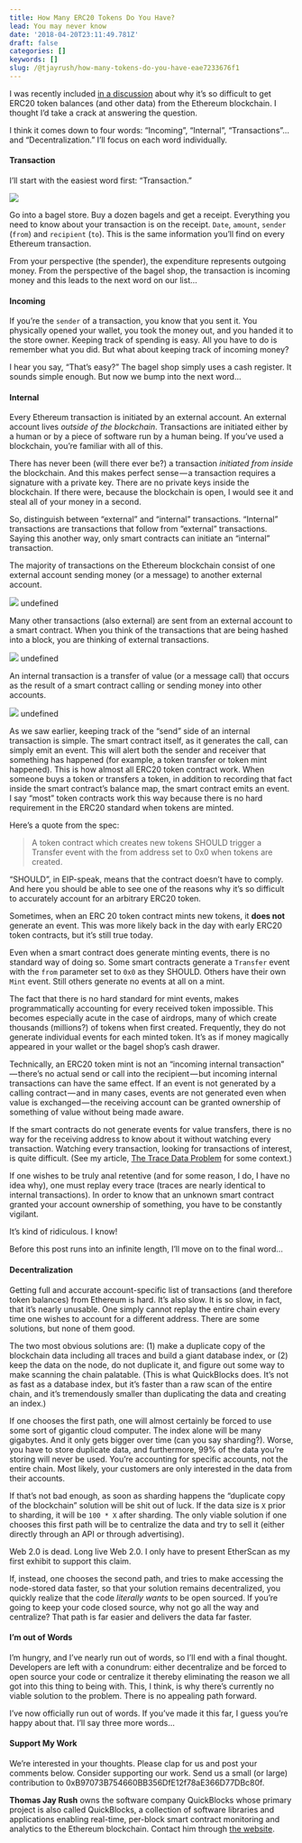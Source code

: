 ```yaml
---
title: How Many ERC20 Tokens Do You Have?
lead: You may never know
date: '2018-04-20T23:11:49.781Z'
draft: false
categories: []
keywords: []
slug: /@tjayrush/how-many-tokens-do-you-have-eae7233676f1
---
```


I was recently included [in a discussion](https://twitter.com/ricburton/status/986459891035525120) about why it’s so difficult to get ERC20 token balances (and other data) from the Ethereum blockchain. I thought I’d take a crack at answering the question.

I think it comes down to four words: “Incoming”, “Internal”, “Transactions”…and “Decentralization.” I’ll focus on each word individually.

#### Transaction

I’ll start with the easiest word first: “Transaction.”

![](/blog/medium-posts/img/024-How-Many-ERC20-Tokens-Do-You-Have-001.png)

Go into a bagel store. Buy a dozen bagels and get a receipt. Everything you need to know about your transaction is on the receipt. `Date`, `amount`, `sender` (`from`) and `recipient` (`to`). This is the same information you’ll find on every Ethereum transaction.

From your perspective (the spender), the expenditure represents outgoing money. From the perspective of the bagel shop, the transaction is incoming money and this leads to the next word on our list…

#### Incoming

If you’re the `sender` of a transaction, you know that you sent it. You physically opened your wallet, you took the money out, and you handed it to the store owner. Keeping track of spending is easy. All you have to do is remember what you did. But what about keeping track of incoming money?

I hear you say, “That’s easy?” The bagel shop simply uses a cash register. It sounds simple enough. But now we bump into the next word…

#### Internal

Every Ethereum transaction is initiated by an external account. An external account lives _outside of the blockchain_. Transactions are initiated either by a human or by a piece of software run by a human being. If you’ve used a blockchain, you’re familiar with all of this.

There has never been (will there ever be?) a transaction _initiated from inside_ the blockchain. And this makes perfect sense — a transaction requires a signature with a private key. There are no private keys inside the blockchain. If there were, because the blockchain is open, I would see it and steal all of your money in a second.

So, distinguish between “external” and “internal” transactions. “Internal” transactions are transactions that follow from “external” transactions. Saying this another way, only smart contracts can initiate an “internal” transaction.

The majority of transactions on the Ethereum blockchain consist of one external account sending money (or a message) to another external account.

![](/blog/medium-posts/img/024-How-Many-ERC20-Tokens-Do-You-Have-002.png)
undefined

Many other transactions (also external) are sent from an external account to a smart contract. When you think of the transactions that are being hashed into a block, you are thinking of external transactions.

![](/blog/medium-posts/img/024-How-Many-ERC20-Tokens-Do-You-Have-003.png)
undefined

An internal transaction is a transfer of value (or a message call) that occurs as the result of a smart contract calling or sending money into other accounts.

![](/blog/medium-posts/img/024-How-Many-ERC20-Tokens-Do-You-Have-004.png)
undefined

As we saw earlier, keeping track of the “send” side of an internal transaction is simple. The smart contract itself, as it generates the call, can simply emit an event. This will alert both the sender and receiver that something has happened (for example, a token transfer or token mint happened). This is how almost all ERC20 token contract work. When someone buys a token or transfers a token, in addition to recording that fact inside the smart contract’s balance map, the smart contract emits an event. I say “most” token contracts work this way because there is no hard requirement in the ERC20 standard when tokens are minted.

Here’s a quote from the spec:

> A token contract which creates new tokens SHOULD trigger a Transfer event with the from address set to 0x0 when tokens are created.

“SHOULD”, in EIP-speak, means that the contract doesn’t have to comply. And here you should be able to see one of the reasons why it’s so difficult to accurately account for an arbitrary ERC20 token.

Sometimes, when an ERC 20 token contract mints new tokens, it **does not** generate an event. This was more likely back in the day with early ERC20 token contracts, but it’s still true today.

Even when a smart contract does generate minting events, there is no standard way of doing so. Some smart contracts generate a `Transfer` event with the `from` parameter set to `0x0` as they SHOULD. Others have their own `Mint` event. Still others generate no events at all on a mint.

The fact that there is no hard standard for mint events, makes programmatically accounting for every received token impossible. This becomes especially acute in the case of airdrops, many of which create thousands (millions?) of tokens when first created. Frequently, they do not generate individual events for each minted token. It’s as if money magically appeared in your wallet or the bagel shop’s cash drawer.

Technically, an ERC20 token mint is not an “incoming internal transaction” — there’s no actual send or call into the recipient — but incoming internal transactions can have the same effect. If an event is not generated by a calling contract — and in many cases, events are not generated even when value is exchanged — the receiving account can be granted ownership of something of value without being made aware.

If the smart contracts do not generate events for value transfers, there is no way for the receiving address to know about it without watching every transaction. Watching every transaction, looking for transactions of interest, is quite difficult. (See my article, [The Trace Data Problem](https://medium.com/@tjayrush/the-trace-data-problem-d16b2e84fe40) for some context.)

If one wishes to be truly anal retentive (and for some reason, I do, I have no idea why), one must replay every trace (traces are nearly identical to internal transactions). In order to know that an unknown smart contract granted your account ownership of something, you have to be constantly vigilant.

It’s kind of ridiculous. I know!

Before this post runs into an infinite length, I’ll move on to the final word…

#### Decentralization

Getting full and accurate account-specific list of transactions (and therefore token balances) from Ethereum is hard. It’s also slow. It is so slow, in fact, that it’s nearly unusable. One simply cannot replay the entire chain every time one wishes to account for a different address. There are some solutions, but none of them good.

The two most obvious solutions are: (1) make a duplicate copy of the blockchain data including all traces and build a giant database index, or (2) keep the data on the node, do not duplicate it, and figure out some way to make scanning the chain palatable. (This is what QuickBlocks does. It’s not as fast as a database index, but it’s faster than a raw scan of the entire chain, and it’s tremendously smaller than duplicating the data and creating an index.)

If one chooses the first path, one will almost certainly be forced to use some sort of gigantic cloud computer. The index alone will be many gigabytes. And it only gets bigger over time (can you say sharding?). Worse, you have to store duplicate data, and furthermore, 99% of the data you’re storing will never be used. You’re accounting for specific accounts, not the entire chain. Most likely, your customers are only interested in the data from their accounts.

If that’s not bad enough, as soon as sharding happens the “duplicate copy of the blockchain” solution will be shit out of luck. If the data size is `X` prior to sharding, it will be `100 * X` after sharding. The only viable solution if one chooses this first path will be to centralize the data and try to sell it (either directly through an API or through advertising).

Web 2.0 is dead. Long live Web 2.0. I only have to present EtherScan as my first exhibit to support this claim.

If, instead, one chooses the second path, and tries to make accessing the node-stored data faster, so that your solution remains decentralized, you quickly realize that the code _literally wants_ to be open sourced. If you’re going to keep your code closed source, why not go all the way and centralize? That path is far easier and delivers the data far faster.

#### I’m out of Words

I’m hungry, and I’ve nearly run out of words, so I’ll end with a final thought. Developers are left with a conundrum: either decentralize and be forced to open source your code or centralize it thereby eliminating the reason we all got into this thing to being with. This, I think, is why there’s currently no viable solution to the problem. There is no appealing path forward.

I’ve now officially run out of words. If you’ve made it this far, I guess you’re happy about that. I’ll say three more words…

#### Support My Work

We’re interested in your thoughts. Please clap for us and post your comments below. Consider supporting our work. Send us a small (or large) contribution to 0xB97073B754660BB356DfE12f78aE366D77DBc80f.

**Thomas Jay Rush** owns the software company QuickBlocks whose primary project is also called QuickBlocks, a collection of software libraries and applications enabling real-time, per-block smart contract monitoring and analytics to the Ethereum blockchain. Contact him through [the website](http://www.quickblocks.io).
